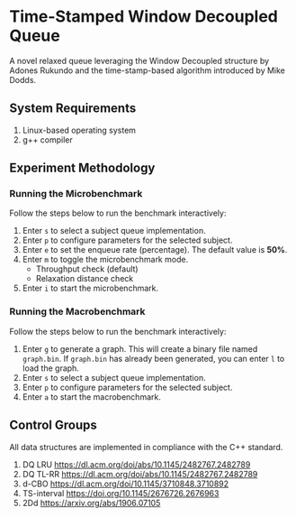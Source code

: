 # Time-Stamped Window Decoupled Queue
A novel relaxed queue leveraging the Window Decoupled structure by Adones Rukundo and the time-stamp-based algorithm introduced by Mike Dodds.

## System Requirements
  1. Linux-based operating system
  2. g++ compiler

## Experiment Methodology
### Running the Microbenchmark
Follow the steps below to run the benchmark interactively:
  1. Enter `s` to select a subject queue implementation.
  2. Enter `p` to configure parameters for the selected subject.
  3. Enter `e` to set the enqueue rate (percentage).
     The default value is **50%**.
  4. Enter `m` to toggle the microbenchmark mode.
     - Throughput check (default)
     - Relaxation distance check
  5. Enter `i` to start the microbenchmark.

### Running the Macrobenchmark
Follow the steps below to run the benchmark interactively:
  1. Enter `g` to generate a graph.
     This will create a binary file named `graph.bin`.
     If `graph.bin` has already been generated, you can enter `l` to load the graph.
  2. Enter `s` to select a subject queue implementation.
  3. Enter `p` to configure parameters for the selected subject.
  4. Enter `a` to start the macrobenchmark.

## Control Groups
All data structures are implemented in compliance with the C++ standard.
  1. DQ LRU https://dl.acm.org/doi/abs/10.1145/2482767.2482789
  2. DQ TL-RR https://dl.acm.org/doi/abs/10.1145/2482767.2482789
  3. d-CBO https://dl.acm.org/doi/10.1145/3710848.3710892
  4. TS-interval https://doi.org/10.1145/2676726.2676963
  5. 2Dd https://arxiv.org/abs/1906.07105
